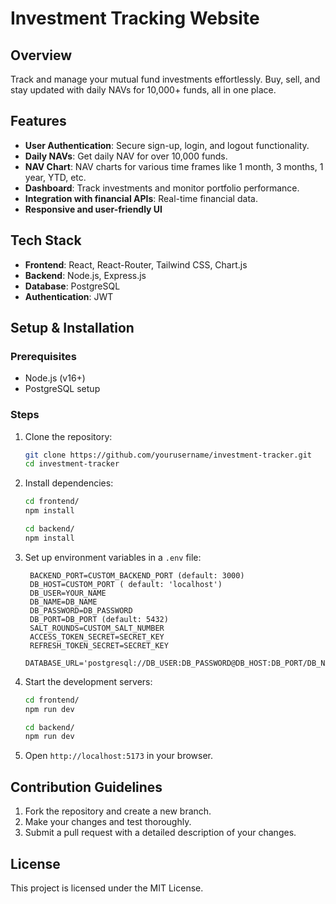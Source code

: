 # Investment Tracking Website

## Overview

Track and manage your mutual fund investments effortlessly. Buy, sell, and stay updated with daily NAVs for 10,000+ funds, all in one place.

## Features

- **User Authentication**: Secure sign-up, login, and logout functionality.
- **Daily NAVs**: Get daily NAV for over 10,000 funds.
- **NAV Chart**: NAV charts for various time frames like 1 month, 3 months, 1 year, YTD, etc.
- **Dashboard**: Track investments and monitor portfolio performance.
- **Integration with financial APIs**: Real-time financial data.
- **Responsive and user-friendly UI**

## Tech Stack

- **Frontend**: React, React-Router, Tailwind CSS, Chart.js
- **Backend**: Node.js, Express.js
- **Database**: PostgreSQL
- **Authentication**: JWT

## Setup & Installation

### Prerequisites

- Node.js (v16+)
- PostgreSQL setup

### Steps

1. Clone the repository:

   ```sh
   git clone https://github.com/yourusername/investment-tracker.git
   cd investment-tracker
   ```

2. Install dependencies:

   ```sh
   cd frontend/
   npm install
   ```

   ```sh
   cd backend/
   npm install
   ```

3. Set up environment variables in a `.env` file:
   ```env
    BACKEND_PORT=CUSTOM_BACKEND_PORT (default: 3000)
    DB_HOST=CUSTOM_PORT ( default: 'localhost')
    DB_USER=YOUR_NAME
    DB_NAME=DB_NAME
    DB_PASSWORD=DB_PASSWORD
    DB_PORT=DB_PORT (default: 5432)
    SALT_ROUNDS=CUSTOM_SALT_NUMBER
    ACCESS_TOKEN_SECRET=SECRET_KEY
    REFRESH_TOKEN_SECRET=SECRET_KEY
    DATABASE_URL='postgresql://DB_USER:DB_PASSWORD@DB_HOST:DB_PORT/DB_NAME'
   ```
4. Start the development servers:
   ```sh
   cd frontend/
   npm run dev
   ```
   ```sh
   cd backend/
   npm run dev
   ```
5. Open `http://localhost:5173` in your browser.

## Contribution Guidelines

1. Fork the repository and create a new branch.
2. Make your changes and test thoroughly.
3. Submit a pull request with a detailed description of your changes.

## License

This project is licensed under the MIT License.

